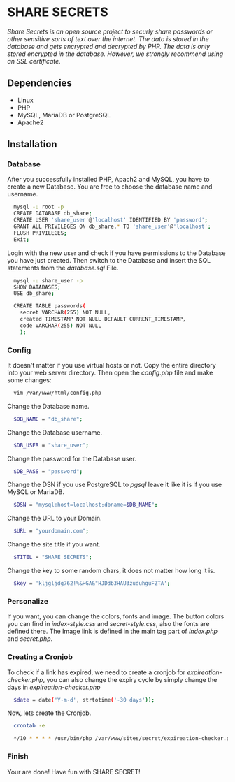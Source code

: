 # SHARE SECRETS

_Share Secrets is an open source project to securly share passwords or other sensitive sorts of text over the internet.
The data is stored in the database and gets encrypted and decrypted by PHP. The data is only stored encrypted in the database. However, we strongly recommend using an SSL certificate._

## Dependencies

- Linux
- PHP
- MySQL, MariaDB or PostgreSQL
- Apache2

## Installation

### Database

After you successfully installed PHP, Apach2 and MySQL, you have to create a new Database.
You are free to choose the database name and username.

```bash
  mysql -u root -p
  CREATE DATABASE db_share;
  CREATE USER 'share_user'@'localhost' IDENTIFIED BY 'password';
  GRANT ALL PRIVILEGES ON db_share.* TO 'share_user'@'localhost';
  FLUSH PRIVILEGES;
  Exit;

```

Login with the new user and check if you have permissions to the Database you have just created.
Then switch to the Database and insert the SQL statements from the _database.sql_ File.

```bash
  mysql -u share_user -p
  SHOW DATABASES;
  USE db_share;

  CREATE TABLE passwords(
    secret VARCHAR(255) NOT NULL,
    created TIMESTAMP NOT NULL DEFAULT CURRENT_TIMESTAMP,
    code VARCHAR(255) NOT NULL
    );

```

### Config

It doesn't matter if you use virtual hosts or not. Copy the entire directory into your web server directory.
Then open the _config.php_ file and make some changes:

```bash
  vim /var/www/html/config.php
```

Change the Database name.

```bash
  $DB_NAME = "db_share";
```

Change the Database username.

```bash
  $DB_USER = "share_user";
```

Change the password for the Database user.

```bash
  $DB_PASS = "password";
```

Change the DSN if you use PostgreSQL to _pgsql_ leave it like it is if you use MySQL or MariaDB.

```bash
  $DSN = "mysql:host=localhost;dbname=$DB_NAME";
```

Change the URL to your Domain.

```bash
  $URL = "yourdomain.com";
```

Change the site title if you want.

```bash
  $TITEL = "SHARE SECRETS";
```

Change the key to some random chars, it does not matter how long it is.

```bash
  $key = 'kljgljdg762!%&HGA&"HJDdb3HAU3zuduhguFZTA';
```

### Personalize

If you want, you can change the colors, fonts and image. The button colors you can find in
_index-style.css_ and _secret-style.css_, also the fonts are defined there. The Image link is defined in the main tag
part of _index.php_ and _secret.php_.

### Creating a Cronjob

To check if a link has expired, we need to create a cronjob for _expireation-checker.php_, you can also change the expiry cycle by simply change the days in _expireation-checker.php_

```bash
  $date = date('Y-m-d', strtotime('-30 days'));
```

Now, lets create the Cronjob.

```bash
  crontab -e
```

```bash
  */10 * * * * /usr/bin/php /var/www/sites/secret/expireation-checker.php
```

### Finish

Your are done! Have fun with SHARE SECRET!
